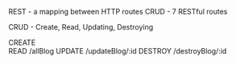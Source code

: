 
REST - a mapping between HTTP routes CRUD - 7 RESTful routes

CRUD - Create, Read, Updating, Destroying    

CREATE   
READ        /allBlog
UPDATE      /updateBlog/:id
DESTROY     /destroyBlog/:id

